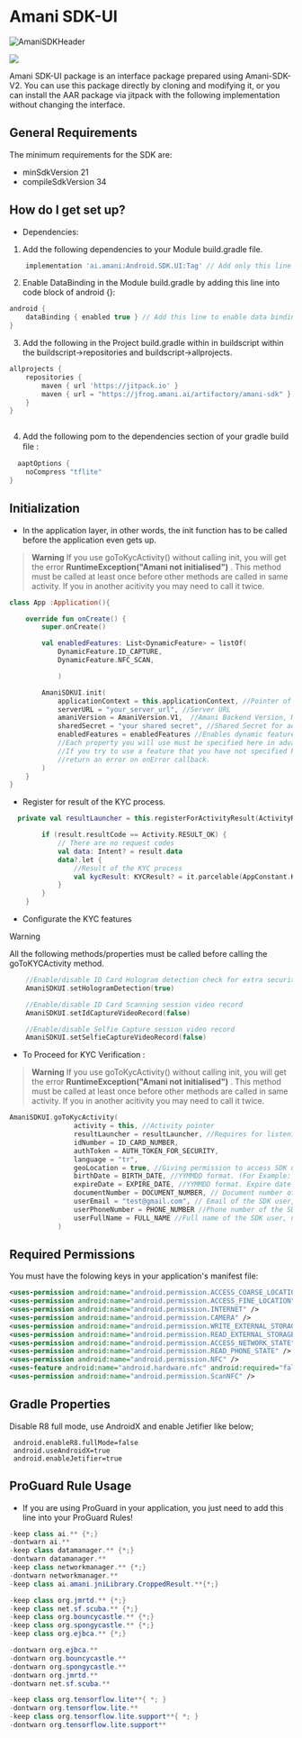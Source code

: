 # Amani SDK-UI #
![AmaniSDKHeader](https://user-images.githubusercontent.com/75306240/187692619-726115b8-3a92-4c7d-b85d-44a75d6556c1.png)

[![](https://jitpack.io/v/ai.amani/Android.SDK.UI.svg)](https://jitpack.io/#ai.amani/Android.SDK.UI)

Amani SDK-UI package is an interface package prepared using Amani-SDK-V2. You can use this package directly by cloning and modifying it, or you can install the AAR package via jitpack with the following implementation without changing the interface.

## General Requirements

The minimum requirements for the SDK are:

* minSdkVersion 21
* compileSdkVersion 34

## How do I get set up? ##

   * Dependencies:

   1. Add the following dependencies to your Module build.gradle file.
```groovy
    implementation 'ai.amani:Android.SDK.UI:Tag' // Add only this line
```

   2. Enable DataBinding in the Module build.gradle by adding this line into code block of android {}:
   
     
```groovy
android {     
    dataBinding { enabled true } // Add this line to enable data binding feature.  
}
```

  3. Add the following in the Project build.gradle within in buildscript within the buildscript->repositories and buildscript->allprojects.

  
```groovy
allprojects {
    repositories {
        maven { url 'https://jitpack.io' }
        maven { url = "https://jfrog.amani.ai/artifactory/amani-sdk" }
    }
}
            
```

4. Add the following pom to the dependencies section of your gradle build ﬁle :

```groovy
  aaptOptions {
    noCompress "tflite"
}
```   

## Initialization ##
 
 * In the application layer, in other words, the init function has to be called before the application even gets up.  
> **Warning**
> If you use goToKycActivity() without calling init, you will get the error **RuntimeException("Amani not initialised")** . This method must be called at least once before other methods are called in same activity. If you in another acitivity you may need to call it twice.

 
```kotlin
class App :Application(){

    override fun onCreate() {
        super.onCreate()

        val enabledFeatures: List<DynamicFeature> = listOf(
            DynamicFeature.ID_CAPTURE,
            DynamicFeature.NFC_SCAN,

            )

        AmaniSDKUI.init(
            applicationContext = this.applicationContext, //Pointer of your all Application
            serverURL = "your_server_url", //Server URL
            amaniVersion = AmaniVersion.V1,  //Amani Backend Version, Non-Mandatory, Default value is V2
            sharedSecret = "your shared secret", //Shared Secret for additional security, Non-Mandatory, Default value is null
            enabledFeatures = enabledFeatures //Enables dynamic features of SDK, Non-Mandatory, Default is all features
            //Each property you will use must be specified here in advance.
            //If you try to use a feature that you have not specified here in SDK, AmaniEvent will
            //return an error on onError callback.
        )
    }
}
```

* Register for result of the KYC process.

```kotlin 
  private val resultLauncher = this.registerForActivityResult(ActivityResultContracts.StartActivityForResult()) { result ->

        if (result.resultCode == Activity.RESULT_OK) {
            // There are no request codes
            val data: Intent? = result.data
            data?.let {
                //Result of the KYC process
                val kycResult: KYCResult? = it.parcelable(AppConstant.KYC_RESULT)
            }
        }
    }
```    
* Configurate the KYC features

> [!WARNING]
> All the following methods/properties must be called before calling the goToKYCActivity method.

```kotlin
    //Enable/disable ID Card Hologram detection check for extra security
    AmaniSDKUI.setHologramDetection(true)

    //Enable/disable ID Card Scanning session video record 
    AmaniSDKUI.setIdCaptureVideoRecord(false)

    //Enable/disable Selfie Capture session video record 
    AmaniSDKUI.setSelfieCaptureVideoRecord(false)
```    


 * To Proceed for KYC Verification : 
 > **Warning**
> If you use goToKycActivity() without calling init, you will get the error **RuntimeException("Amani not initialised")** . This method must be called at least once before other methods are called in same activity. If you in another acitivity you may need to call it twice.
        
```kotlin    
AmaniSDKUI.goToKycActivity(
                activity = this, //Activity pointer
                resultLauncher = resultLauncher, //Requires for listening the activity result, sample resultLauncher is below
                idNumber = ID_CARD_NUMBER,
                authToken = AUTH_TOKEN_FOR_SECURITY,
                language = "tr", 
                geoLocation = true, //Giving permission to access SDK user's location data to process that data
                birthDate = BIRTH_DATE, //YYMMDD format. (For Example: 20 May 1990 is 900520). If NFC not used not mandatory
                expireDate = EXPIRE_DATE, //YYMMDD format. Expire date of SDK user's ID Card, If NFC not used not mandatory
                documentNumber = DOCUMENT_NUMBER, // Document number of SDK user's ID Card, If NFC not used not mandatory
                userEmail = "test@gmail.com", // Email of the SDK user, non mandatory field
                userPhoneNumber = PHONE_NUMBER //Phone number of the SDK user, non mandatory field,
                userFullName = FULL_NAME //Full name of the SDK user, non mandatory field
            )
```

## Required Permissions

You must have the folowing keys in your application's manifest file:

```xml
<uses-permission android:name="android.permission.ACCESS_COARSE_LOCATION" />
<uses-permission android:name="android.permission.ACCESS_FINE_LOCATION" />
<uses-permission android:name="android.permission.INTERNET" />
<uses-permission android:name="android.permission.CAMERA" />
<uses-permission android:name="android.permission.WRITE_EXTERNAL_STORAGE" />
<uses-permission android:name="android.permission.READ_EXTERNAL_STORAGE" />
<uses-permission android:name="android.permission.ACCESS_NETWORK_STATE" />
<uses-permission android:name="android.permission.READ_PHONE_STATE" />
<uses-permission android:name="android.permission.NFC" />
<uses-feature android:name="android.hardware.nfc" android:required="false"/>
<uses-permission android:name="android.permission.ScanNFC" />
```

## Gradle Properties

Disable R8 full mode, use AndroidX and enable Jetifier like below;

   ```properties
    android.enableR8.fullMode=false
    android.useAndroidX=true
    android.enableJetifier=true
 ```

## ProGuard Rule Usage ##
    
   * If you are using ProGuard in your application, you just need to add this line into your ProGuard Rules!
   
   ```java
-keep class ai.** {*;}
-dontwarn ai.**
-keep class datamanager.** {*;}
-dontwarn datamanager.**
-keep class networkmanager.** {*;}
-dontwarn networkmanager.**
-keep class ai.amani.jniLibrary.CroppedResult.**{*;}

-keep class org.jmrtd.** {*;}
-keep class net.sf.scuba.** {*;}
-keep class org.bouncycastle.** {*;}
-keep class org.spongycastle.** {*;}
-keep class org.ejbca.** {*;}

-dontwarn org.ejbca.**
-dontwarn org.bouncycastle.**
-dontwarn org.spongycastle.**
-dontwarn org.jmrtd.**
-dontwarn net.sf.scuba.**

-keep class org.tensorflow.lite**{ *; }
-dontwarn org.tensorflow.lite.**
-keep class org.tensorflow.lite.support**{ *; }
-dontwarn org.tensorflow.lite.support**
   ```     

